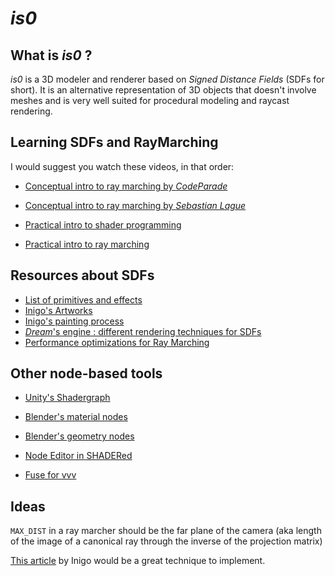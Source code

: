 # *is0*

## What is *is0* ?

*is0* is a 3D modeler and renderer based on *Signed Distance Fields* (SDFs for short). It is an alternative representation of 3D objects that doesn't involve meshes and is very well suited for procedural modeling and raycast rendering.

## Learning SDFs and RayMarching

I would suggest you watch these videos, in that order: 

- [Conceptual intro to ray marching by *CodeParade*](https://www.youtube.com/watch?v=svLzmFuSBhk)

- [Conceptual intro to ray marching by *Sebastian Lague*](https://www.youtube.com/watch?v=Cp5WWtMoeKg)

- [Practical intro to shader programming](https://www.youtube.com/watch?v=u5HAYVHsasc)

- [Practical intro to ray marching](https://www.youtube.com/watch?v=PGtv-dBi2wE)

## Resources about SDFs

- [List of primitives and effects](https://www.iquilezles.org/www/articles/distfunctions/distfunctions.htm)
- [Inigo's Artworks](https://iquilezles.org/www/articles/raymarchingdf/raymarchingdf.htm)
- [Inigo's painting process](https://youtu.be/8--5LwHRhjk)
- [*Dream*'s engine : different rendering techniques for SDFs](https://www.youtube.com/watch?v=u9KNtnCZDMI)
- [Performance optimizations for Ray Marching](https://youtu.be/ARlbxXxB1UQ)

## Other node-based tools

- [Unity's Shadergraph](https://youtu.be/Ar9eIn4z6XE)

- [Blender's material nodes](https://youtu.be/BDtVsS_zR_8)

- [Blender's geometry nodes](https://youtu.be/TjGL4RjR13Q)

- [Node Editor in SHADERed](https://shadered.org/plugin?id=spearnode)

- [Fuse for vvv](https://cdm.link/2021/09/fuse-for-vvvv-is-a-visual-revolution-free-always-runtime-patching-right-on-the-gpu/?fbclid=IwAR2nzVaNZO-zYzhiKdFagsm8KpsXMsFCvJwbydii13ILH6RMZb6b0LNJExM)

## Ideas

```MAX_DIST``` in a ray marcher should be the far plane of the camera (aka length of the image of a canonical ray through the inverse of the projection matrix)

[This article](https://iquilezles.org/www/articles/fbmsdf/fbmsdf.htm) by Inigo would be a great technique to implement.
